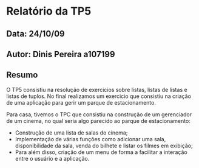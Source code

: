 # Relatório da TP5
## Data: 24/10/09
## Autor: Dinis Pereira a107199
## Resumo
O TP5 consistiu na resolução  de exercicios sobre listas, listas de listas e listas de tuplos. No final realizamos um exercicio que consistiu na criação de
uma aplicação para gerir um parque de estacionamento.

Para casa, tivemos o TPC que consistiu na construção de um gerenciador de um cinema, no qual seria algo parecido ao parque de estacionamento:
- Construção de uma lista de salas do cinema;
- Implementação de várias funções como adicionar uma sala, disponibilidade da sala, venda do bilhete e listar os filmes em exibição;
- Para além disso, criação de um menu de forma a facilitar a interação entre o usuário e a aplicação.
